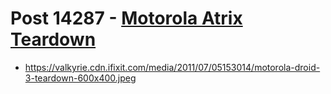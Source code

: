 # Post 14287 - [Motorola Atrix Teardown](https://www.ifixit.com/News/14287/motorola-atrix-teardown)

- https://valkyrie.cdn.ifixit.com/media/2011/07/05153014/motorola-droid-3-teardown-600x400.jpeg
